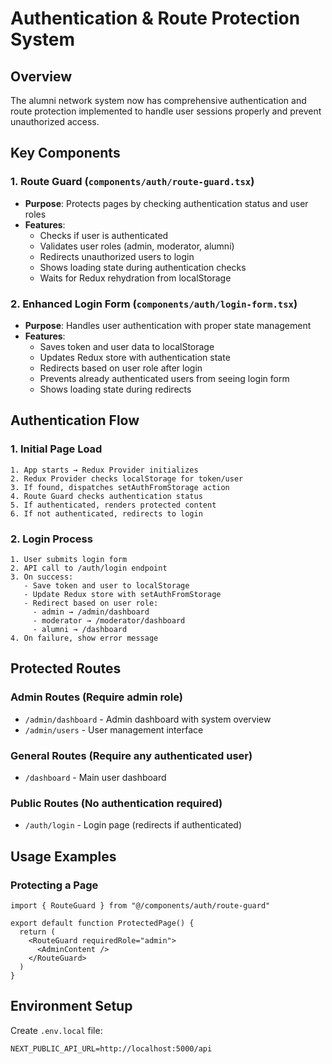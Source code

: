 # Authentication & Route Protection System

## Overview
The alumni network system now has comprehensive authentication and route protection implemented to handle user sessions properly and prevent unauthorized access.

## Key Components

### 1. Route Guard (`components/auth/route-guard.tsx`)
- **Purpose**: Protects pages by checking authentication status and user roles
- **Features**:
  - Checks if user is authenticated
  - Validates user roles (admin, moderator, alumni)
  - Redirects unauthorized users to login
  - Shows loading state during authentication checks
  - Waits for Redux rehydration from localStorage

### 2. Enhanced Login Form (`components/auth/login-form.tsx`)
- **Purpose**: Handles user authentication with proper state management
- **Features**:
  - Saves token and user data to localStorage
  - Updates Redux store with authentication state
  - Redirects based on user role after login
  - Prevents already authenticated users from seeing login form
  - Shows loading state during redirects

## Authentication Flow

### 1. Initial Page Load
```
1. App starts → Redux Provider initializes
2. Redux Provider checks localStorage for token/user
3. If found, dispatches setAuthFromStorage action
4. Route Guard checks authentication status
5. If authenticated, renders protected content
6. If not authenticated, redirects to login
```

### 2. Login Process
```
1. User submits login form
2. API call to /auth/login endpoint
3. On success:
   - Save token and user to localStorage
   - Update Redux store with setAuthFromStorage
   - Redirect based on user role:
     - admin → /admin/dashboard
     - moderator → /moderator/dashboard  
     - alumni → /dashboard
4. On failure, show error message
```

## Protected Routes

### Admin Routes (Require admin role)
- `/admin/dashboard` - Admin dashboard with system overview
- `/admin/users` - User management interface

### General Routes (Require any authenticated user)
- `/dashboard` - Main user dashboard

### Public Routes (No authentication required)
- `/auth/login` - Login page (redirects if authenticated)

## Usage Examples

### Protecting a Page
```tsx
import { RouteGuard } from "@/components/auth/route-guard"

export default function ProtectedPage() {
  return (
    <RouteGuard requiredRole="admin">
      <AdminContent />
    </RouteGuard>
  )
}
```

## Environment Setup

Create `.env.local` file:
```env
NEXT_PUBLIC_API_URL=http://localhost:5000/api
``` 
